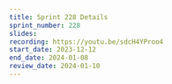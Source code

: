 ```yaml
---
title: Sprint 228 Details
sprint_number: 228
slides:
recording: https://youtu.be/sdcH4YProo4
start_date: 2023-12-12
end_date: 2024-01-08
review_date: 2024-01-10
---
```

